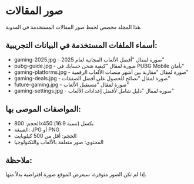 # صور المقالات

هذا المجلد مخصص لحفظ صور المقالات المستخدمة في المدونة.

## أسماء الملفات المستخدمة في البيانات التجريبية:

- gaming-2025.jpg - صورة لمقال "أفضل الألعاب المجانية لعام 2025"
- pubg-guide.jpg - صورة لمقال "كيفية شحن حسابك في PUBG Mobile بأمان"
- gaming-platforms.jpg - صورة لمقال "مقارنة بين أشهر منصات الألعاب الرقمية"
- gaming-deals.jpg - صورة لمقال "نصائح للحصول على أفضل الصفقات"
- future-gaming.jpg - صورة لمقال "مستقبل الألعاب"
- gaming-settings.jpg - صورة لمقال "دليل شامل لأفضل إعدادات الألعاب"

## المواصفات الموصى بها:

- الحجم: 800x450 بكسل (نسبة 16:9)
- الصيغة: JPG أو PNG
- الحجم: أقل من 500 كيلوبايت
- المحتوى: صور متعلقة بالألعاب والتكنولوجيا

## ملاحظة:
إذا لم تكن الصور متوفرة، سيعرض الموقع صورة افتراضية بدلاً منها.
